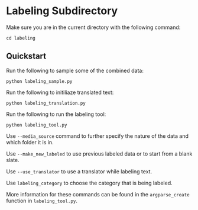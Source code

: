 # Labeling Subdirectory

Make sure you are in the current directory with the following command: 
```
cd labeling
```

## Quickstart

Run the following to sample some of the combined data:
```
python labeling_sample.py
```

Run the following to initiliaze translated text:
```
python labeling_translation.py
```

Run the following to run the labeling tool:
```
python labeling_tool.py
```

Use ``--media_source``  command to further specify the nature of the data and which folder it is in.

Use ``--make_new_labeled`` to use previous labeled data or to start from a blank slate.

Use ``--use_translator`` to use a translator while labeling text.

Use ``labeling_category`` to choose the category that is being labeled.

More information for these commands can be found in the ``argparse_create`` function in ``labeling_tool.py``.